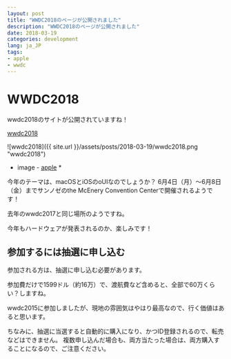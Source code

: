 ```yaml
---
layout: post
title: "WWDC2018のページが公開されました"
description: "WWDC2018のページが公開されました"
date: 2018-03-19
categories: development
lang: ja_JP
tags:
- apple
- wwdc
---
```


# WWDC2018

wwdc2018のサイトが公開されていますね！

[wwdc2018](https://developer.apple.com/wwdc/?cid=wwdc18-e-jajp-0001)

![wwdc2018]({{ site.url }}/assets/posts/2018-03-19/wwdc2018.png "wwdc2018")
* image - [apple](https://developer.apple.com/wwdc/?cid=wwdc18-e-jajp-0001) *


今年のテーマは、macOSとiOSのoUIなのでしょうか？
6月4日（月）〜6月8日（金）までサンノゼのthe McEnery Convention Centerで開催されるようです！

去年のwwdc2017と同じ場所のようですね。

今年もハードウェアが発表されるのか、楽しみです！


## 参加するには抽選に申し込む

参加される方は、抽選に申し込む必要があります。

参加費だけで1599ドル（約16万）で、渡航費など含めると、全部で60万くらい？しますね。

wwdc2015に参加しましたが、現地の雰囲気はやはり最高なので、行く価値はあると思います。

ちなみに、抽選に当選すると自動的に購入になり、かつID登録されるので、転売などはできません。
複数申し込んだ場合も、両方当たった場合は、両方購入することになるので、ご注意ください。

